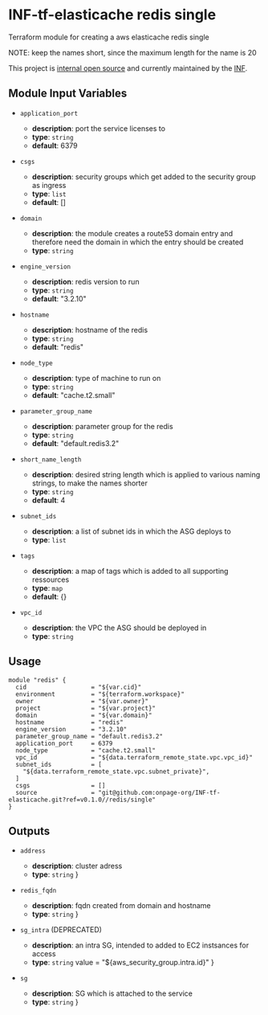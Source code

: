 # INF-tf-elasticache redis single

Terraform module for creating a aws elasticache redis single

NOTE: keep the names short, since the maximum length for the name is 20

This project is [internal open source](https://en.wikipedia.org/wiki/Inner_source)
and currently maintained by the [INF](https://github.com/orgs/onpage-org/teams/inf).

## Module Input Variables

- `application_port`
    -  __description__: port the service licenses to
    -  __type__: `string`
    -  __default__: 6379


- `csgs`
    -  __description__: security groups which get added to the security group as ingress
    -  __type__: `list`
    -  __default__: []


- `domain`
    -  __description__: the module creates a route53 domain entry and therefore need the domain in which the entry should be created
    -  __type__: `string`

- `engine_version`
    -  __description__: redis version to run
    -  __type__: `string`
    -  __default__: "3.2.10"


- `hostname`
    -  __description__: hostname of the redis
    -  __type__: `string`
    -  __default__: "redis"


- `node_type`
    -  __description__: type of machine to run on
    -  __type__: `string`
    -  __default__: "cache.t2.small"


- `parameter_group_name`
    -  __description__: parameter group for the redis
    -  __type__: `string`
    -  __default__: "default.redis3.2"


- `short_name_length`
    -  __description__: desired string length which is applied to various naming strings, to make the names shorter
    -  __type__: `string`
    -  __default__: 4


- `subnet_ids`
    -  __description__: a list of subnet ids in which the ASG deploys to
    -  __type__: `list`


- `tags`
    -  __description__: a map of tags which is added to all supporting ressources
    -  __type__: `map`
    -  __default__: {}


- `vpc_id`
    -  __description__: the VPC the ASG should be deployed in
    -  __type__: `string`



## Usage

```hcl
module "redis" {
  cid                  = "${var.cid}"
  environment          = "${terraform.workspace}"
  owner                = "${var.owner}"
  project              = "${var.project}"
  domain               = "${var.domain}"
  hostname             = "redis"
  engine_version       = "3.2.10"
  parameter_group_name = "default.redis3.2"
  application_port     = 6379
  node_type            = "cache.t2.small"
  vpc_id               = "${data.terraform_remote_state.vpc.vpc_id}"
  subnet_ids           = [
    "${data.terraform_remote_state.vpc.subnet_private}",
  ]
  csgs                 = []
  source               = "git@github.com:onpage-org/INF-tf-elasticache.git?ref=v0.1.0//redis/single"
}
```

## Outputs

- `address`
    -  __description__: cluster adress
    -  __type__: `string`
}

- `redis_fqdn`
    -  __description__: fqdn created from domain and hostname
    -  __type__: `string`
}

- `sg_intra` (DEPRECATED)
    -  __description__: an intra SG, intended to added to EC2 instsances for access
    -  __type__: `string`
  value = "${aws_security_group.intra.id}"
}

- `sg`
    -  __description__: SG which is attached to the service
    -  __type__: `string`
}